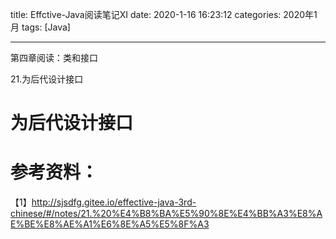 title: Effctive-Java阅读笔记XI
date: 2020-1-16 16:23:12
categories: 2020年1月
tags: [Java]

---

第四章阅读：类和接口

21.为后代设计接口

<!-- more -->

# 为后代设计接口




# 参考资料：
【1】http://sjsdfg.gitee.io/effective-java-3rd-chinese/#/notes/21.%20%E4%B8%BA%E5%90%8E%E4%BB%A3%E8%AE%BE%E8%AE%A1%E6%8E%A5%E5%8F%A3
